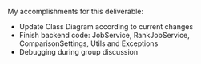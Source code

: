 My accomplishments for this deliverable:
- Update Class Diagram according to current changes
- Finish backend code: JobService, RankJobService, ComparisonSettings, Utils and Exceptions
- Debugging during group discussion
